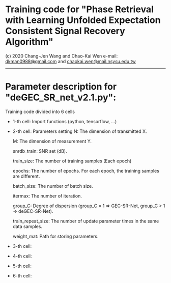 # Training code for "Phase Retrieval with Learning Unfolded Expectation Consistent Signal Recovery Algorithm"
(c) 2020 Chang-Jen Wang and Chao-Kai Wen e-mail: dkman0988@gmail.com and chaokai.wen@mail.nsysu.edu.tw

--------------------------------------------------------------------------------------------------------------------------
# Parameter description for "deGEC_SR_net_v2.1.py":
Training code divided into 6 cells
- 1-th cell: Import functions (python, tensorflow, ...)
- 2-th cell: Parameters setting
  N: The dimension of transmitted X.
 
  M: The dimension of measurement Y.
 
  snrdb_train: SNR set (dB).
 
  train_size: The number of training samples (Each epoch)
 
  epochs: The number of epochs. For each epoch, the training samples are different.
 
  batch_size: The number of batch size.
 
  itermax: The number of iteration.
 
  group_C: Degree of dispersion (group_C = 1 => GEC-SR-Net, group_C > 1 => deGEC-SR-Net).
 
  train_repeat_size:  The number of update parameter times in the same data samples.
 
  weight_mat: Path for storing parameters.
 
- 3-th cell:
- 4-th cell:
- 5-th cell:
- 6-th cell:
